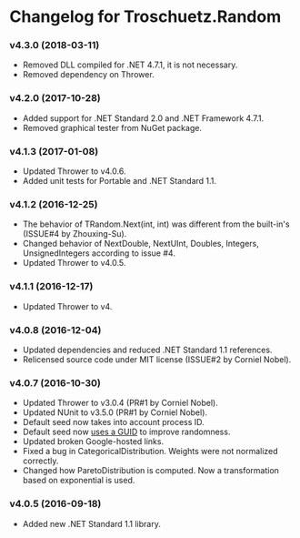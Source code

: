 # Changelog for Troschuetz.Random #

### v4.3.0 (2018-03-11)

* Removed DLL compiled for .NET 4.7.1, it is not necessary.
* Removed dependency on Thrower.

### v4.2.0 (2017-10-28)

* Added support for .NET Standard 2.0 and .NET Framework 4.7.1.
* Removed graphical tester from NuGet package.

### v4.1.3 (2017-01-08)

* Updated Thrower to v4.0.6.
* Added unit tests for Portable and .NET Standard 1.1.

### v4.1.2 (2016-12-25)

* The behavior of TRandom.Next(int, int) was different from the built-in's (ISSUE#4 by Zhouxing-Su).
* Changed behavior of NextDouble, NextUInt, Doubles, Integers, UnsignedIntegers according to issue #4.
* Updated Thrower to v4.0.5.

### v4.1.1 (2016-12-17)

* Updated Thrower to v4.

### v4.0.8 (2016-12-04)

* Updated dependencies and reduced .NET Standard 1.1 references.
* Relicensed source code under MIT license (ISSUE#2 by Corniel Nobel).

### v4.0.7 (2016-10-30)

* Updated Thrower to v3.0.4 (PR#1 by Corniel Nobel).
* Updated NUnit to v3.5.0 (PR#1 by Corniel Nobel).
* Default seed now takes into account process ID.
* Default seed now [uses a GUID](http://stackoverflow.com/a/18267477/1880086) to improve randomness.
* Updated broken Google-hosted links.
* Fixed a bug in CategoricalDistribution. Weights were not normalized correctly.
* Changed how ParetoDistribution is computed. Now a transformation based on exponential is used.

### v4.0.5 (2016-09-18)

* Added new .NET Standard 1.1 library.
